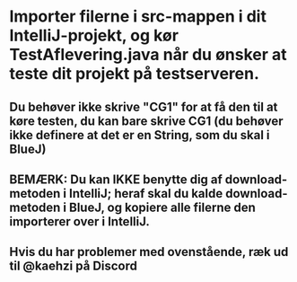 # Importer filerne i src-mappen i dit IntelliJ-projekt, og kør TestAflevering.java når du ønsker at teste dit projekt på testserveren.
## Du behøver ikke skrive "CG1" for at få den til at køre testen, du kan bare skrive CG1 (du behøver ikke definere at det er en String, som du skal i BlueJ)

## BEMÆRK: Du kan IKKE benytte dig af download-metoden i IntelliJ; heraf skal du kalde download-metoden i BlueJ, og kopiere alle filerne den importerer over i IntelliJ.
## Hvis du har problemer med ovenstående, ræk ud til @kaehzi på Discord
